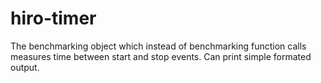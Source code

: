 # hiro-timer
The benchmarking object which instead of benchmarking function calls measures time between start and stop events. Can print simple formated output.

